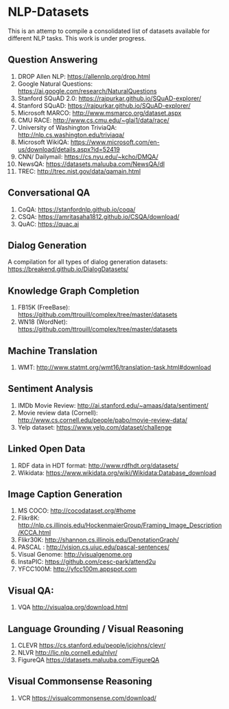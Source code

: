 # NLP-Datasets
This is an attemp to compile a consolidated list of datasets available for different NLP tasks. This work is under progress.
## Question Answering
1. DROP Allen NLP: https://allennlp.org/drop.html
2. Google Natural Questions: https://ai.google.com/research/NaturalQuestions
3. Stanford SQuAD 2.0: https://rajpurkar.github.io/SQuAD-explorer/
4. Stanford SQuAD: https://rajpurkar.github.io/SQuAD-explorer/
5. Microsoft MARCO: http://www.msmarco.org/dataset.aspx
6. CMU RACE: http://www.cs.cmu.edu/~glai1/data/race/
7. University of Washington TriviaQA: http://nlp.cs.washington.edu/triviaqa/
8. Microsoft WikiQA: https://www.microsoft.com/en-us/download/details.aspx?id=52419
9. CNN/ Dailymail: https://cs.nyu.edu/~kcho/DMQA/
10. NewsQA: https://datasets.maluuba.com/NewsQA/dl
11. TREC: http://trec.nist.gov/data/qamain.html
## Conversational QA
1. CoQA: https://stanfordnlp.github.io/coqa/
2. CSQA: https://amritasaha1812.github.io/CSQA/download/
3. QuAC: https://quac.ai
## Dialog Generation
A compilation for all types of dialog generation datasets: https://breakend.github.io/DialogDatasets/
## Knowledge Graph Completion
1. FB15K (FreeBase): https://github.com/ttrouill/complex/tree/master/datasets
2. WN18 (WordNet): https://github.com/ttrouill/complex/tree/master/datasets
## Machine Translation
1. WMT: http://www.statmt.org/wmt16/translation-task.html#download
## Sentiment Analysis
1. IMDb Movie Review: http://ai.stanford.edu/~amaas/data/sentiment/
2. Movie review data (Cornell): http://www.cs.cornell.edu/people/pabo/movie-review-data/
3. Yelp dataset: https://www.yelp.com/dataset/challenge
## Linked Open Data 
1. RDF data in HDT format: http://www.rdfhdt.org/datasets/
2. Wikidata: https://www.wikidata.org/wiki/Wikidata:Database_download
## Image Caption Generation
1. MS COCO: http://cocodataset.org/#home
2. Flikr8K: http://nlp.cs.illinois.edu/HockenmaierGroup/Framing_Image_Description/KCCA.html
3. Flikr30K: http://shannon.cs.illinois.edu/DenotationGraph/
4. PASCAL : http://vision.cs.uiuc.edu/pascal-sentences/
5. Visual Genome: http://visualgenome.org
6. InstaPIC: https://github.com/cesc-park/attend2u
7. YFCC100M: http://yfcc100m.appspot.com
## Visual QA:
1. VQA http://visualqa.org/download.html
## Language Grounding / Visual Reasoning
1. CLEVR https://cs.stanford.edu/people/jcjohns/clevr/
2. NLVR http://lic.nlp.cornell.edu/nlvr/
3. FigureQA https://datasets.maluuba.com/FigureQA
## Visual Commonsense Reasoning
1. VCR https://visualcommonsense.com/download/



